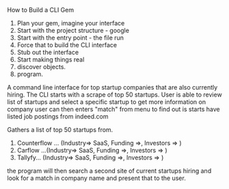 How to Build a CLI Gem

1. Plan your gem, imagine your interface
2. Start with the project structure - google
3. Start with the entry point - the file run
4. Force that to build the CLI interface
5. Stub out the interface
6. Start making things real
7. discover objects.
8. program.

A command line interface for top startup companies that are also currently hiring.
The CLI starts with a scrape of top 50 startups.
User is able to review list of startups and select a specific startup to get more information on company
user can then enters "match" from menu to find out is starts have listed job postings from indeed.com

Gathers a list of top 50 startups from.

1. Counterflow ... (Industry=> SaaS, Funding =>,  Investors => )
2. Carflow ...(Industry=> SaaS, Funding =>,  Investors => )
3. Tallyfy... (Industry=> SaaS, Funding =>,  Investors => )

the program will then search a second site of current startups hiring and look for a match in company name
and present that to the user.   
